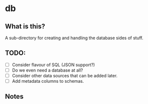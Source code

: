 # db

## What is this?

A sub-directory for creating and handling the database sides of stuff.

## TODO:

- [ ] Consider flavour of SQL (JSON support?)
- [ ] Do we even need a database at all?
- [ ] Consider other data sources that can be added later.
- [ ] Add metadata columns to schemas.

## Notes

